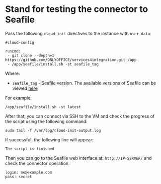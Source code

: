 # Stand for testing the connector to Seafile

Pass the following `cloud-init` directives to the instance with `user data`:
```
#cloud-config

runcmd:
 - git clone --depth=1 https://github.com/ONLYOFFICE/services4integration.git /app
 - /app/seafile/install.sh -st seafile_tag
```

Where:
 - `seafile_tag` - Seafile version. The available versions of Seafile can be viewed [here](https://hub.docker.com/r/seafileltd/seafile-mc/tags)

For example:
```
/app/seafile/install.sh -st latest
```

After that, you can connect via SSH to the VM and check the progress of the script using the following command:
```
sudo tail -f /var/log/cloud-init-output.log
```

If successful, the following line will appear:
``` 
The script is finished
```
Then you can go to the Seafile web interface at: `http://IP-SERVER/` and check the connector operation. 
```
login: me@example.com
pass: secret
```

